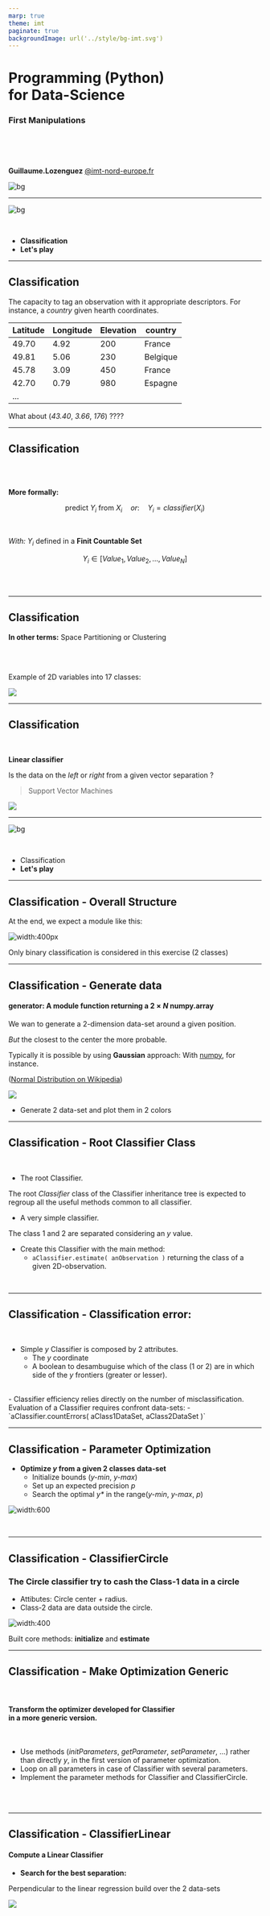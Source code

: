 ```yaml
---
marp: true
theme: imt
paginate: true
backgroundImage: url('../style/bg-imt.svg')
---
```


# Programming (Python) <br /> for Data-Science
### First Manipulations

<br />
<br />
<br />

**Guillaume.Lozenguez**
[@imt-nord-europe.fr](mailto:guillaume.lozenguez@imt-nord-europe.fr)

![bg](../style/bg-tittle.svg)

---
<!-- --------------------------------------------------------------- -->

![bg](../style/bg-toc3.svg)

<br />

- **Classification**
- **Let's play**

---
<!-- --------------------------------------------------------------- -->

## Classification

The capacity to tag an observation with it appropriate descriptors.
For instance, a _country_ given hearth coordinates.

Latitude | Longitude | Elevation | country
---------|-----------|-----------|-----------
49.70    | 4.92      | 200       | France
49.81    | 5.06      | 230       | Belgique
45.78    | 3.09      | 450       | France
42.70    | 0.79      | 980       | Espagne
...      |           |           |   

What about (_43.40_, _3.66_, _176_) ????

---
<!-- --------------------------------------------------------------- -->

## Classification

<br >
<br >

**More formally:**

$$ \text{predict } Y_i \text{ from } X_i \quad or: \quad  Y_i = \mathit{classifier}( X_i ) $$

<br />

*With:* $Y_i$ defined in a **Finit Countable Set** 

$$Y_i \in [Value_1, Value_2, \ldots, Value_N]$$

<br >
<br >

---

## Classification

<div class="line">
<div class="one2" >

**In other terms:**
Space Partitioning or Clustering

<br />
<br />

Example of 2D variables into 17 classes: 

</div>
<div class="one2" >

![](./classif2d.png)

</div>
</div>


---
<!-- --------------------------------------------------------------- -->

## Classification

<br />

<div class="line">
<div class="one2">

**Linear classifier**

Is the data on the *left* or *right* 
from a given vector separation ?

> Support Vector Machines

</div>
<div class="one2">

![](./classif.png)

</div>
</div>



---
<!-- --------------------------------------------------------------- -->

![bg](../style/bg-toc3.svg)

<br />

- Classification
- **Let's play**




---
<!-- --------------------------------------------------------------- -->

## Classification - Overall Structure

<div class="line">
<div class="one2">

At the end, 
we expect a module like this:

</div>
<div class="one2">

![width:400px](./classif-module.svg)

</div>
</div>

Only binary classification is considered in this exercise (2 classes)

---
<!-- --------------------------------------------------------------- -->

## Classification - Generate data

#### generator: A module function returning a $2\times N$ numpy.array

<div class="line">
<div class="one2">

We wan to generate a 2-dimension
data-set around a given position.

_But_ the closest to the center
the more probable. 

Typically it is possible by using **Gaussian** approach:
With [numpy](https://numpy.org/doc/stable/reference/random/generated/numpy.random.normal.html), for instance.

([Normal Distribution on Wikipedia](https://en.wikipedia.org/wiki/Normal_distribution))

</div>
<div class="one2">

![](./center1.png)

</div>

- Generate 2 data-set and plot them in 2 colors

---
<!-- --------------------------------------------------------------- -->

## Classification - Root Classifier Class

<br />

- The root Classifier. 

The root _Classifier_ class of the Classifier inheritance tree is expected to regroup all the useful methods common to all classifier.

- A very simple classifier. 

The class 1 and 2 are separated considering an _y_ value.

- Create this Classifier with the main method:
    - `aClassifier.estimate( anObservation )`
    returning the class of a given 2D-observation.

<br />

---
<!-- --------------------------------------------------------------- -->

## Classification - Classification error: 

<br />

- Simple _y_ Classifier is composed by 2 attributes.
    - The _y_ coordinate
    - A boolean to desambuguise which of the class (1 or 2)
    are in which side of the _y_ frontiers (greater or lesser).
<br />
- Classifier efficiency relies directly on the number of misclassification.
Evaluation of a Classifier requires confront data-sets:
    - `aClassifier.countErrors( aClass1DataSet, aClass2DataSet )`

<br />


---
<!-- --------------------------------------------------------------- -->

## Classification - Parameter Optimization

<div class="line">
<div class="one2">

- **Optimize $y$ from
a given 2 classes data-set**
  - Initialize bounds (_y-min_, _y-max_)
  - Set up an expected precision _$p$_
  - Search the optimal _y*_
  in the range(_y-min_, _y-max_, _p_)


</div>
<div class="one2">

![width:600](./classif-optim.svg)

</div>
</div>

<br />

---
<!-- --------------------------------------------------------------- -->

## Classification - ClassifierCircle

### The Circle classifier try to cash the Class-1 data in a circle

<div class="line">
<div class="one2">

  - Attibutes:
  Circle center + radius.
  - Class-2 data are data
   outside the circle.

</div>
<div class="one2">

![width:400](./classif-circle.png)

</div>
</div>

Built core methods: **initialize** and **estimate**

---
<!-- --------------------------------------------------------------- -->

## Classification - Make Optimization Generic

<br />

#### Transform the optimizer developed for Classifier<br />in a more generic version. 

<br />

- Use methods (_initParameters_, _getParameter_, _setParameter_, ...) rather than directly _y_, in the first version of parameter optimization.
- Loop on all parameters in case of Classifier with several parameters.
- Implement the parameter methods for Classifier and ClassifierCircle.

<br />
<br />

---
<!-- --------------------------------------------------------------- -->

## Classification - ClassifierLinear

#### Compute a Linear Classifier


<div class="line">
<div class="one2">

- **Search for the best separation:**

Perpendicular to the linear regression 
build over the 2 data-sets

</div> 
<div class="one2">

![](./2center.png)

</div> 
</div> 
